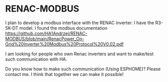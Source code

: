 # RENAC-MODBUS

I plan to develop a modbus interface with the RENAC inverter. I have the R3-5K-DT model. I found the modbus documentation  https://github.com/HA1Andrzej/RENAC-MODBUS/blob/main/RenacPower_On-Grid%20Inverter%20Modbus%20Protocol%20V0.02.pdf

I am looking for people who own Renac inverters and want to make/test such communication with HA.

Do you know how to make such communication (Using ESPHOME)? Please contact me. I think that together we can make it possible! 
